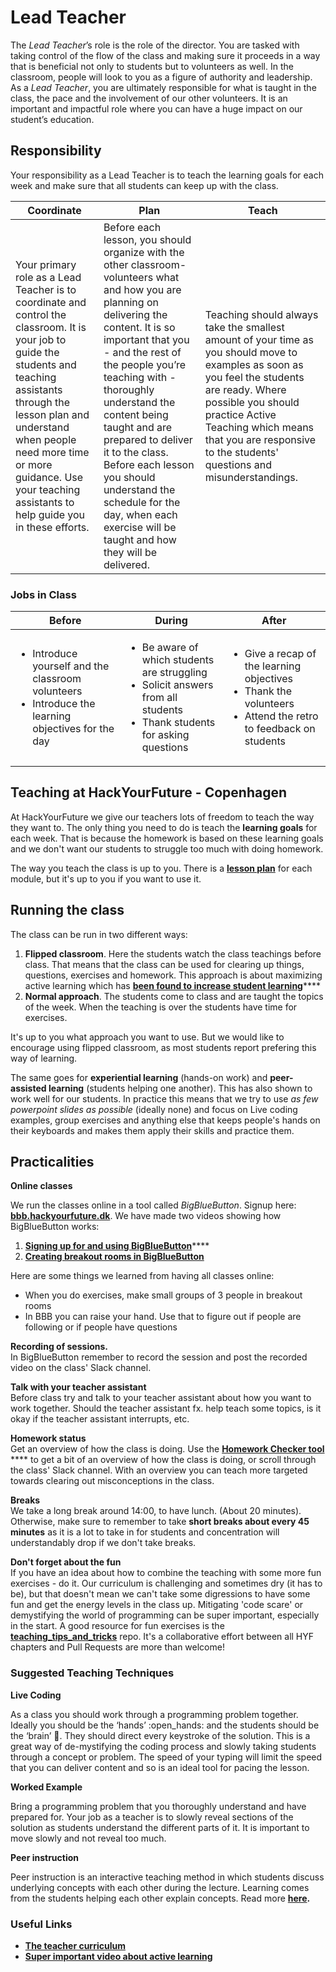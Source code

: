 # Lead Teacher

The _Lead Teacher_’s role is the role of the director. You are tasked with taking control of the flow of the class and making sure it proceeds in a way that is beneficial not only to students but to volunteers as well. In the classroom, people will look to you as a figure of authority and leadership. As a _Lead Teacher_, you are ultimately responsible for what is taught in the class, the pace and the involvement of our other volunteers. It is an important and impactful role where you can have a huge impact on our student’s education.

## Responsibility

Your responsibility as a Lead Teacher is to teach the learning goals for each week and make sure that all students can keep up with the class.

| Coordinate                                                                                                                                                                                                                                                                                        | Plan                                                                                                                                                                                                                                                                                                                                                                                                                                                  | Teach                                                                                                                                                                                                                                                                            |
| ------------------------------------------------------------------------------------------------------------------------------------------------------------------------------------------------------------------------------------------------------------------------------------------------- | ----------------------------------------------------------------------------------------------------------------------------------------------------------------------------------------------------------------------------------------------------------------------------------------------------------------------------------------------------------------------------------------------------------------------------------------------------- | -------------------------------------------------------------------------------------------------------------------------------------------------------------------------------------------------------------------------------------------------------------------------------- |
| Your primary role as a Lead Teacher is to coordinate and control the classroom. It is your job to guide the students and teaching assistants through the lesson plan and understand when people need more time or more guidance. Use your teaching assistants to help guide you in these efforts. | Before each lesson, you should organize with the other classroom-volunteers what and how you are planning on delivering the content. It is so important that you - and the rest of the people you’re teaching with - thoroughly understand the content being taught and are prepared to deliver it to the class. Before each lesson you should understand the schedule for the day, when each exercise will be taught and how they will be delivered. | Teaching should always take the smallest amount of your time as you should move to examples as soon as you feel the students are ready. Where possible you should practice Active Teaching which means that you are responsive to the students' questions and misunderstandings. |

### Jobs in Class

| Before                                                                                                                  | During                                                                                                                                            | After                                                                                                                                   |
| ----------------------------------------------------------------------------------------------------------------------- | ------------------------------------------------------------------------------------------------------------------------------------------------- | --------------------------------------------------------------------------------------------------------------------------------------- |
| <ul><li>Introduce yourself and the classroom volunteers</li><li>Introduce the learning objectives for the day</li></ul> | <ul><li>Be aware of which students are struggling</li><li>Solicit answers from all students</li><li>Thank students for asking questions</li></ul> | <ul><li>Give a recap of the learning objectives</li><li>Thank the volunteers</li><li>Attend the retro to feedback on students</li></ul> |

## Teaching at HackYourFuture - Copenhagen

At HackYourFuture we give our teachers lots of freedom to teach the way they want to. The only thing you need to do is teach the **learning goals** for each week. That is because the homework is based on these learning goals and we don't want our students to struggle too much with doing homework.

The way you teach the class is up to you. There is a [**lesson plan**](https://github.com/HackYourFuture-CPH/JavaScript/blob/master/javascript2/week2/lesson-plan.md) for each module, but it's up to you if you want to use it.

## Running the class

The class can be run in two different ways:

1. **Flipped classroom**. Here the students watch the class teachings before class. That means that the class can be used for clearing up things, questions, exercises and homework. This approach is about maximizing active learning which has [**been found to increase student learning**](https://news.harvard.edu/gazette/story/2019/09/study-shows-that-students-learn-more-when-taking-part-in-classrooms-that-employ-active-learning-strategies/)****
2. **Normal approach**. The students come to class and are taught the topics of the week. When the teaching is over the students have time for exercises.

It's up to you what approach you want to use. But we would like to encourage using flipped classroom, as most students report prefering this way of learning.

The same goes for **experiential learning** (hands-on work) and **peer-assisted learning** (students helping one another). This has also shown to work well for our students. In practice this means that we try to use _as few powerpoint slides as possible_ (ideally none) and focus on Live coding examples, group exercises and anything else that keeps people's hands on their keyboards and makes them apply their skills and practice them.

## Practicalities

**Online classes**

We run the classes online in a tool called _BigBlueButton_. Signup here: [**bbb.hackyourfuture.dk**](https://bbb.hackyourfuture.dk). We have made two videos showing how BigBlueButton works:

1. [**Signing up for and using BigBlueButton**](https://www.youtube.com/watch?v=1a7mosbd02c)****
2. ****[**Creating breakout rooms in BigBlueButton**](https://www.youtube.com/watch?v=lljwGimOBYQ)****

Here are some things we learned from having all classes online:

* When you do exercises, make small groups of 3 people in breakout rooms
* In BBB you can raise your hand. Use that to figure out if people are following or if people have questions

**Recording of sessions.**\
In BigBlueButton remember to record the session and post the recorded video on the class' Slack channel.

**Talk with your teacher assistant**\
Before class try and talk to your teacher assistant about how you want to work together. Should the teacher assistant fx. help teach some topics, is it okay if the teacher assistant interrupts, etc.

**Homework status**\
Get an overview of how the class is doing. Use the [**Homework Checker tool**](https://hyf-homework-assesment.herokuapp.com) **** to get a bit of an overview of how the class is doing, or scroll through the class' Slack channel. With an overview you can teach more targeted towards clearing out misconceptions in the class.

**Breaks**\
We take a long break around 14:00, to have lunch. (About 20 minutes). Otherwise, make sure to remember to take **short breaks about every 45 minutes** as it is a lot to take in for students and concentration will understandably drop if we don't take breaks.

**Don't forget about the fun**\
If you have an idea about how to combine the teaching with some more fun exercises - do it. Our curriculum is challenging and sometimes dry (it has to be), but that doesn't mean we can't take some digressions to have some fun and get the energy levels in the class up. Mitigating 'code scare' or demystifying the world of programming can be super important, especially in the start. A good resource for fun exercises is the [**teaching\_tips\_and\_tricks**](https://github.com/HackYourFuture/teaching\_tips\_tricks) repo. It's a collaborative effort between all HYF chapters and Pull Requests are more than welcome!

### Suggested Teaching Techniques

**Live Coding**

As a class you should work through a programming problem together. Ideally you should be the ‘hands’ :open\_hands: and the students should be the ‘brain’ :brain:. They should direct every keystroke of the solution. This is a great way of de-mystifying the coding process and slowly taking students through a concept or problem. The speed of your typing will limit the speed that you can deliver content and so is an ideal tool for pacing the lesson.

**Worked Example**

Bring a programming problem that you thoroughly understand and have prepared for. Your job as a teacher is to slowly reveal sections of the solution as students understand the different parts of it. It is important to move slowly and not reveal too much.

**Peer instruction**

Peer instruction is an interactive teaching method in which students discuss underlying concepts with each other during the lecture. Learning comes from the students helping each other explain concepts. Read more [**here**](https://hyfbe.gitbook.io/teacher-curriculum/topics/peer-instruction)**.**

### Useful Links

* ****[**The teacher curriculum**](https://hyfbe.gitbook.io/teacher-curriculum)****
* ****[**Super important video about active learning**](https://www.youtube.com/watch?v=Z9orbxoRofI)****
